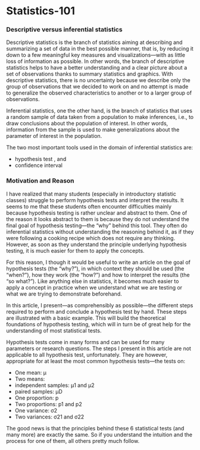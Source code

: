 # Statistics-101


### Descriptive versus inferential statistics

Descriptive statistics is the branch of statistics aiming at describing and summarizing a set of data in the best possible manner, that is, by reducing it down to a few meaningful key measures and visualizations—with as little loss of information as possible. In other words, the branch of descriptive statistics helps to have a better understanding and a clear picture about a set of observations thanks to summary statistics and graphics. With descriptive statistics, there is no uncertainty because we describe only the group of observations that we decided to work on and no attempt is made to generalize the observed characteristics to another or to a larger group of observations.

Inferential statistics, one the other hand, is the branch of statistics that uses a random sample of data taken from a population to make inferences, i.e., to draw conclusions about the population of interest. In other words, information from the sample is used to make generalizations about the parameter of interest in the population.

The two most important tools used in the domain of inferential statistics are:

* hypothesis test , and
* confidence interval 

### Motivation and Reason

I have realized that many students (especially in introductory statistic classes) struggle to perform hypothesis tests and interpret the results. It seems to me that these students often encounter difficulties mainly because hypothesis testing is rather unclear and abstract to them. One of the reason it looks abstract to them is because they do not understand the final goal of hypothesis testing—the “why” behind this tool. They often do inferential statistics without understanding the reasoning behind it, as if they were following a cooking recipe which does not require any thinking. However, as soon as they understand the principle underlying hypothesis testing, it is much easier for them to apply the concepts.

For this reason, I though it would be useful to write an article on the goal of hypothesis tests (the “why?”), in which context they should be used (the “when?”), how they work (the “how?”) and how to interpret the results (the “so what?”). Like anything else in statistics, it becomes much easier to apply a concept in practice when we understand what we are testing or what we are trying to demonstrate beforehand.

In this article, I present—as comprehensibly as possible—the different steps required to perform and conclude a hypothesis test by hand. These steps are illustrated with a basic example. This will build the theoretical foundations of hypothesis testing, which will in turn be of great help for the understanding of most statistical tests.

Hypothesis tests come in many forms and can be used for many parameters or research questions. The steps I present in this article are not applicable to all hypothesis test, unfortunately. They are however, appropriate for at least the most common hypothesis tests—the tests on:

* One mean: μ
* Two means:
* independent samples: μ1 and μ2
* paired samples: μD
* One proportion: p
* Two proportions: p1 and p2
* One variance: σ2
* Two variances: σ21 and σ22

The good news is that the principles behind these 6 statistical tests (and many more) are exactly the same. So if you understand the intuition and the process for one of them, all others pretty much follow.

